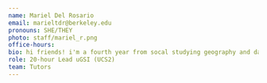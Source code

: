 ```yaml
---
name: Mariel Del Rosario
email: marieltdr@berkeley.edu
pronouns: SHE/THEY
photo: staff/mariel_r.png
office-hours: 
bio: hi friends! i'm a fourth year from socal studying geography and data sci. i <3 maps, baking, cozy gaming, and exploring! so excited for a gr8 semester with y'all :D
role: 20-hour Lead uGSI (UCS2)
team: Tutors
---
```

